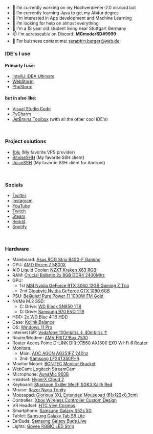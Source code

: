 <!-- **MCmoderSD/MCmoderSD** is a ✨ _special_ ✨ repository because its `README.md` (this file) appears on your GitHub profile.-->

- 🔭 I’m currently working on my Hochverdiener-2.0 discord bot
- 🌱 I’m currently learning Java to get my Abitur degree
- 🤔 I'm interested in App development and Machine Learning
- 🥲 I’m looking for help on almost everything
- 🚩 I'm a 18 year old student living near Stuttgart Germany
- 📫 I'm adresseable on Discord: **MCmoderSD#9999**
- 💼 For buisness contact me: seraphin.berger@web.de
### IDE's I use
#### Primarly I use:
- [IntelliJ IDEA Ultimate](https://www.jetbrains.com/idea/)
- [WebStorm](https://www.jetbrains.com/webstorm/)
- [PhpStorm](https://www.jetbrains.com/phpstorm/)
#### but in also like:
- [Visual Studio Code](https://code.visualstudio.com/)
- [PyCharm](https://www.jetbrains.com/pycharm/)
- [JetBrains Toolbox](https://www.jetbrains.com/toolbox-app/) (with all the other cool IDE's)

<br>

### Project solutions

- [1blu](https://www.1blu.de/server/vserver/) (My favorite VPS provider) 
- [BitviseSHH](https://www.bitvise.com/ssh-client-download) (My favorite SSH client)
- [JuiceSSH](https://juicessh.com/) (My favorite SSH client for Android)

<br>

### Socials

- [Twitter](https://twitter.com/MCmoderSD)
- [Instagram](https://www.instagram.com/mcmodersd/)
- [YouTube](https://www.youtube.com/channel/UCPPT1js7KlwVYLGb8UTvg_w)
- [Twitch](https://www.twitch.tv/mcmodersd)
- [Steam](https://steamcommunity.com/id/MCmoderSD/)
- [Reddit](https://www.reddit.com/user/MCmoderSD)
- [Spotify](https://open.spotify.com/user/y4tppofw9yvrm98uqcfems44f)

<br> 

### Hardware 

- Mainboard: [Asus ROG Strix B450-F Gaming](https://www.asus.com/de/Motherboards/ROG-STRIX-B450-F-GAMING/)
- CPU: [AMD Ryzen 7 5800X](https://www.amd.com/de/products/cpu/amd-ryzen-7-5800x)
- AIO Liquid Cooler: [NZXT Kraken X63 RGB](https://nzxt.com/product/kraken-x63-rgb)
- RAM: [Crucial Ballistix 2x 8GB DDR4 2400Mhz](https://www.amazon.de/Ballistix-BLS8G4D240FSC-Speicher-PC4-19200-288-Pin/dp/B0198QDLXO/ref=sr_1_7?__mk_de_DE=%C3%85M%C3%85%C5%BD%C3%95%C3%91&dchild=1&keywords=Crucial+Ballistix+Sport+LT+BLS4K8G4D240FSC&qid=1630305516&sr=8-7)
- GPU:
  - 1st [MSI Nvidia GeForce RTX 3060 12GB Gaming Z Trio](https://www.msi.com/Graphics-card/GeForce-RTX-3060-GAMING-Z-TRIO-12G)
  - 2nd [Gigabyte Nvidia GeForce GTX 1060 6GB](https://www.gigabyte.com/de/Graphics-Card/GV-N1060WF2OC-6GD-rev-10-11#kf])
- PSU: [BeQuiet! Pure Power 11 1000W FM Gold](https://www.bequiet.com/de/powersupply/1256)
- NVMe M.2 SSD:
  - C: Drive: [WD Black SN850 1TB](https://www.westerndigital.com/de-de/products/internal-drives/wd-black-sn850-nvme-ssd)
  - D: Drive: [Samsung 970 EVO 1TB](https://www.samsung.com/de/memory-storage/solid-state-drives/ssd-970-evo-plus-nvme-m-2-1tb-mz-v7s1t0b/)
- HDD: [2x WD Blue 4TB HDD](https://shop.westerndigital.com/de-de/products/internal-drives/wd-blue-desktop-sata-hdd#WD40EZRZ)
- Case: [Kolink Balance](https://kolink.eu/Home/case-1/midi-tower-2/others/balance-1.html)
- OS: [Windows 11 Pro](https://www.microsoft.com/de-de/windows/windows-11-pro)
- Internet ISP: [Vodafone 100mbit/s ↓ 40mbit/s ↑](https://www.vodafone.de/)
- Router/Modem: [AMV FRITZ!Box 7530](https://avm.de/produkte/fritzbox/fritzbox-7530/)
- Router Acces Point: [D-LINK DIR-X1560 AX1500 EXO WI-Fi 6 Router](https://eu.dlink.com/de/de/products/dir-x1560-ax1500-wifi-6-router)
- Monitors: 
  - Main: [AOC AGON AG251FZ 240hz](https://agon.aocmonitorap.com/my/product_ag251fz.php)
  - 2nd: [Samsung LF24T350FHR](https://www.samsung.com/de/monitors/flat/t35f-24-inch-ips-fhd-1080p-freesync-lf24t350fhrxen/)
- Monitor Mount: [BONTEC Monitor Bracket](https://www.amazon.de/gp/product/B01MR397OH/ref=ppx_yo_dt_b_asin_title_o04_s00?ie=UTF8&psc=1)
- WebCam: [Logitech StreamCam](https://www.logitech.com/de-de/products/webcams/streamcam.960-001281.html#buy-streamcam])
- Microphone: [AunaMic 900B](https://www.auna.de/Mikrofone/Studio-Mikrofone/MIC-900B-USB-Kondensator-Mikrofon-schwarz-Niere-Studio-Schwarz-Schwarz.html)
- Headset: [HyperX Cloud 2](https://www.hyperxgaming.com/germany/de/headsets/cloud-gaming-headset?partnum=khx-hscp-rd)
- Keyboard: [Sharkoon Skiller Mech SGK3 Kailh Red](https://de.sharkoon.com/product/SKILLER%20MECH%20SGK3#desc)
- Mouse: [Razer Naga Trinity](https://www.razer.com/gaming-mice/razer-naga-trinity/RZ01-02410100-R3U1)
- Mousepad: [Glorious 3XL Extended Mousepad (61x122x0,3cm)](https://www.pcgamingrace.com/products/glorious-3xl-extended-24x48-stealth-edition)
- Controller: [Xbox Wireless Controller Custom Design](https://xboxdesignlab.xbox.com/)
- VR Headset: [HTC Vive Cosmos](https://www.vive.com/de/product/vive-cosmos/overview/)
- Smartphone: [Samsung Galaxy S52s 5G](https://www.samsung.com/de/smartphones/galaxy-a/galaxy-a52s-5g-awesome-black-128gb-sm-a528bzkceub/)
- Tablet: [Samsung Galaxy Tab S6 Lite](https://www.samsung.com/de/tablets/galaxy-tab-s/galaxy-tab-s6-lite-wi-fi-2022-edition-gray-128gb-sm-p613nzaedbt/)
- EarBuds: [Samsung Galaxy Buds Live](https://www.samsung.com/de/audio-sound/galaxy-buds/galaxy-buds-live-mystic-black-sm-r180nzkaeua/)
- Lights: [Govee RGBIC LED Strip](https://www.amazon.de/gp/product/B093PRYW1D/ref=ppx_yo_dt_b_asin_title_o01_s00?ie=UTF8&psc=1)
